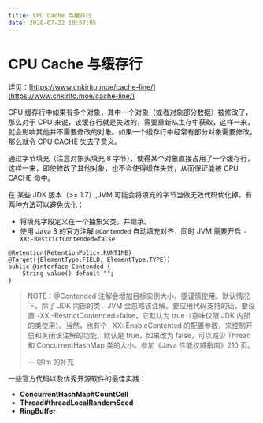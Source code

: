 ```yaml
---
title: CPU Cache 与缓存行
date: 2020-07-22 10:57:05
---
```

# CPU Cache 与缓存行

详见：[https://www.cnkirito.moe/cache-line/](https://www.cnkirito.moe/cache-line/)

CPU 缓存行中如果有多个对象，其中一个对象（或者对象部分数据）被修改了，那么对于 CPU 来说，该缓存行就是失效的，需要重新从主存中获取，这样一来，就会影响其他并不需要修改的对象。如果一个缓存行中经常有部分对象需要修改，那么就令 CPU CACHE 失去了意义。

通过字节填充（注意对象头填充 8 字节），使得某个对象直接占用了一个缓存行，这样一来，即使修改了其他对象，也不会使得缓存失效，从而保证能被 CPU CACHE 命中。

在 某些 JDK 版本（&gt;= 1.7）,JVM 可能会将填充的字节当做无效代码优化掉，有两种方法可以避免优化：

* 将填充字段定义在一个抽象父类，并继承。
* 使用 Java 8 的官方注解 `@Contended` 自动填充对齐，同时 JVM 需要开启 `-XX:-RestrictContended=false`

```vim
@Retention(RetentionPolicy.RUNTIME)
@Target({ElementType.FIELD, ElementType.TYPE})
public @interface Contended {
    String value() default "";
}
```

> NOTE：@Contended 注解会增加目标实例大小，要谨慎使用。默认情况下，除了 JDK 内部的类，JVM 会忽略该注解。要应用代码支持的话，要设置 -XX:-RestrictContended=false，它默认为 true（意味仅限 JDK 内部的类使用）。当然，也有个 –XX: EnableContented 的配置参数，来控制开启和关闭该注解的功能，默认是 true，如果改为 false，可以减少 Thread 和 ConcurrentHashMap 类的大小。参加《Java 性能权威指南》210 页。
>
> — @Im 的补充

一些官方代码以及优秀开源软件的最佳实践：

*  **ConcurrentHashMap\#CountCell**
*  **Thread\#threadLocalRandomSeed**
*  **RingBuffer**

